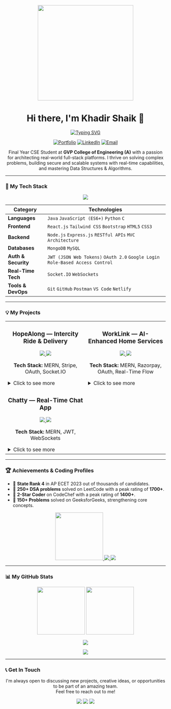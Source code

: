 <p align="center">
  <img src="https://raw.githubusercontent.com/KhadirShaikL21/KhadirShaikL21/main/assets/developer.gif" width="300" />
</p>

<h1 align="center">Hi there, I'm Khadir Shaik 👋</h1>

<p align="center">
  <a href="https://git.io/typing-svg"><img src="https://readme-typing-svg.demolab.com?font=Fira+Code&weight=600&size=25&pause=1000&color=00BFFF&center=true&vCenter=true&width=500&lines=Full-Stack+MERN+Developer;State+Ranker+-+AP+ECET+2023;DSA+Enthusiast;Building+Scalable+Systems" alt="Typing SVG" /></a>
</p>

<p align="center">
  <a href="https://khadirshaik.netlify.app" target="_blank"><img alt="Portfolio" src="https://img.shields.io/badge/Portfolio-khadirshaik.netlify.app-181717?style=for-the-badge&logo=google-chrome&logoColor=white"></a>
  <a href="https://www.linkedin.com/in/khadirshaik1903/" target="_blank"><img alt="LinkedIn" src="https://img.shields.io/badge/LinkedIn-KhadirShaik-0077B5?style=for-the-badge&logo=linkedin&logoColor=white"></a>
  <a href="mailto:khadirshaik2005@gmail.com"><img alt="Email" src="https://img.shields.io/badge/Email-khadirshaik2005@gmail.com-EA4335?style=for-the-badge&logo=gmail&logoColor=white"></a>
</p>

<p align="center">
  Final Year CSE Student at <b>GVP College of Engineering (A)</b> with a passion for architecting real-world full-stack platforms. I thrive on solving complex problems, building secure and scalable systems with real-time capabilities, and mastering Data Structures & Algorithms.
</p>

---

### 🚀 My Tech Stack

<p align="center">
  <a href="https://skillicons.dev">
    <img src="https://skillicons.dev/icons?i=java,js,python,c,react,tailwind,bootstrap,nodejs,express,mongodb,mysql,socketio,git,github,postman,vscode&perline=8" />
  </a>
</p>

| **Category** | **Technologies** |
|-------------------|--------------------------------------------------------------------------------|
| **Languages** | `Java` `JavaScript (ES6+)` `Python` `C`                                        |
| **Frontend** | `React.js` `Tailwind CSS` `Bootstrap` `HTML5` `CSS3`                           |
| **Backend** | `Node.js` `Express.js` `RESTful APIs` `MVC Architecture`                         |
| **Databases** | `MongoDB` `MySQL`                                                              |
| **Auth & Security** | `JWT (JSON Web Tokens)` `OAuth 2.0` `Google Login` `Role-Based Access Control` |
| **Real-Time Tech** | `Socket.IO` `WebSockets`                                                       |
| **Tools & DevOps** | `Git` `GitHub` `Postman` `VS Code` `Netlify`                                   |

---

### 💡 My Projects

<table>
  <tr>
    <td width="50%">
      <h3 align="center">HopeAlong — Intercity Ride & Delivery</h3>
      <div align="center">
        <a href="#" target="_blank"> <img src="https://img.shields.io/badge/Live_Demo-43a047?style=for-the-badge&logo=google-chrome" />
        </a>
        <a href="#" target="_blank"> <img src="https://img.shields.io/badge/Source_Code-181717?style=for-the-badge&logo=github" />
        </a>
        <p><strong>Tech Stack:</strong> MERN, Stripe, OAuth, Socket.IO</p>
      </div>
      <details>
        <summary>Click to see more</summary>
        <ul>
          <li>Engineered a real-time ride and delivery platform with separate interfaces for users and captains.</li>
          <li>Implemented secure Google & custom JWT authentication.</li>
          <li>Integrated Stripe for seamless, secure payments.</li>
          <li>Leveraged Socket.IO for live trip matching and location tracking.</li>
          <li><strong>Impact:</strong> Reduced vehicle idle time by <strong>75%</strong> and improved delivery efficiency by <strong>60%</strong>.</li>
        </ul>
      </details>
    </td>
    <td width="50%">
      <h3 align="center">WorkLink — AI-Enhanced Home Services</h3>
      <div align="center">
        <a href="#" target="_blank"> <img src="https://img.shields.io/badge/Live_Demo-43a047?style=for-the-badge&logo=google-chrome" />
        </a>
        <a href="#" target="_blank"> <img src="https://img.shields.io/badge/Source_Code-181717?style=for-the-badge&logo=github" />
        </a>
        <p><strong>Tech Stack:</strong> MERN, Razorpay, OAuth, Real-Time Flow</p>
      </div>
      <details>
        <summary>Click to see more</summary>
        <ul>
          <li>Developed a platform connecting users with verified home service professionals.</li>
          <li>Built a robust payment flow using the Razorpay API.</li>
          <li>Enabled real-time service request tracking from assignment to completion.</li>
          <li><strong>Impact:</strong> Achieved an <strong>80%</strong> improvement in service accessibility for users.</li>
        </ul>
      </details>
    </td>
  </tr>
  <tr>
    <td width="50%">
      <h3 align="center">Chatty — Real-Time Chat App</h3>
      <div align="center">
        <a href="#" target="_blank"> <img src="https://img.shields.io/badge/Live_Demo-43a047?style=for-the-badge&logo=google-chrome" />
        </a>
        <a href="#" target="_blank"> <img src="https://img.shields.io/badge/Source_Code-181717?style=for-the-badge&logo=github" />
        </a>
        <p><strong>Tech Stack:</strong> MERN, JWT, WebSockets</p>
      </div>
      <details>
        <summary>Click to see more</summary>
        <ul>
          <li>Created a feature-rich chat application with group/private messaging and typing indicators.</li>
          <li>Ensured persistent message history and low-latency communication using WebSockets.</li>
          <li>Optimized socket connections to handle high concurrency effectively.</li>
        </ul>
      </details>
    </td>
    <td width="50%">
        </td>
  </tr>
</table>

---

### 🏆 Achievements & Coding Profiles

- 🥇 **State Rank 4** in AP ECET 2023 out of thousands of candidates.
- 🧠 **250+ DSA problems** solved on LeetCode with a peak rating of **1700+**.
- 🥈 **2-Star Coder** on CodeChef with a peak rating of **1400+**.
- 🎯 **150+ Problems** solved on GeeksforGeeks, strengthening core concepts.

<p align="center">
  <a href="https://leetcode.com/u/khadeer1903/" target="_blank">
    <img src="https://leetcode-stats.vercel.app/api?username=khadeer1903&theme=dark" height="150px" />
  </a>
  <a href="https://www.codechef.com/users/khadeer_1903" target="_blank">
    <img src="https://img.shields.io/badge/CodeChef-1400+-blue?style=for-the-badge&logo=codechef&logoColor=white" />
  </a>
  <a href="https://www.geeksforgeeks.org/user/khadirshwt9a/" target="_blank">
    <img src="https://img.shields.io/badge/GFG-150%2B%20Problems-brightgreen?style=for-the-badge&logo=geeksforgeeks&logoColor=white" />
  </a>
</p>

---

### 📊 My GitHub Stats

<p align="center">
  <img src="https://github-readme-stats.vercel.app/api?username=KhadirShaikL21&show_icons=true&theme=tokyonight&hide_border=true&include_all_commits=true&count_private=true" height="150" />
  <img src="https://github-readme-stats.vercel.app/api/top-langs/?username=KhadirShaikL21&layout=compact&theme=tokyonight&hide_border=true&include_all_commits=true&count_private=true" height="150" />
</p>

<p align="center">
  <img src="https://github-readme-streak-stats.herokuapp.com/?user=KhadirShaikL21&theme=dark&hide_border=true" />
</p>

<p align="center">
  <img src="https://github-profile-trophy.vercel.app/?username=KhadirShaikL21&theme=dracula&no-frame=true&no-bg=true&margin-w=4" />
</p>

---

### 📞 Get In Touch

<p align="center">
  I'm always open to discussing new projects, creative ideas, or opportunities to be part of an amazing team. <br/> Feel free to reach out to me!
</p>

<p align="center">
  <a href="https://www.linkedin.com/in/khadirshaik1903/" target="_blank"><img src="https://img.shields.io/badge/LinkedIn-0077B5?style=for-the-badge&logo=linkedin&logoColor=white" /></a>
  <a href="mailto:khadirshaik2005@gmail.com"><img src="https://img.shields.io/badge/Gmail-EA4335?style=for-the-badge&logo=gmail&logoColor=white" /></a>
  <a href="https://khadirshaik.netlify.app" target="_blank"><img src="https://img.shields.io/badge/Portfolio-181717?style=for-the-badge&logo=google-chrome&logoColor=white" /></a>
</p>
